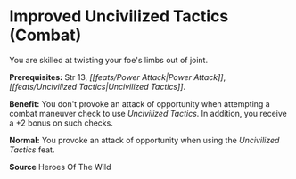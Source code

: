 ﻿---
cssclass: [feats]

---
# Improved Uncivilized Tactics (Combat)

You are skilled at twisting your foe's limbs out of joint.

**Prerequisites:** Str 13, _[[feats/Power Attack|Power Attack]]_, _[[feats/Uncivilized Tactics|Uncivilized Tactics]]_.

**Benefit:** You don't provoke an attack of opportunity when attempting a combat maneuver check to use _Uncivilized Tactics_. In addition, you receive a +2 bonus on such checks.

**Normal:** You provoke an attack of opportunity when using the _Uncivilized Tactics_ feat.

**Source** Heroes Of The Wild